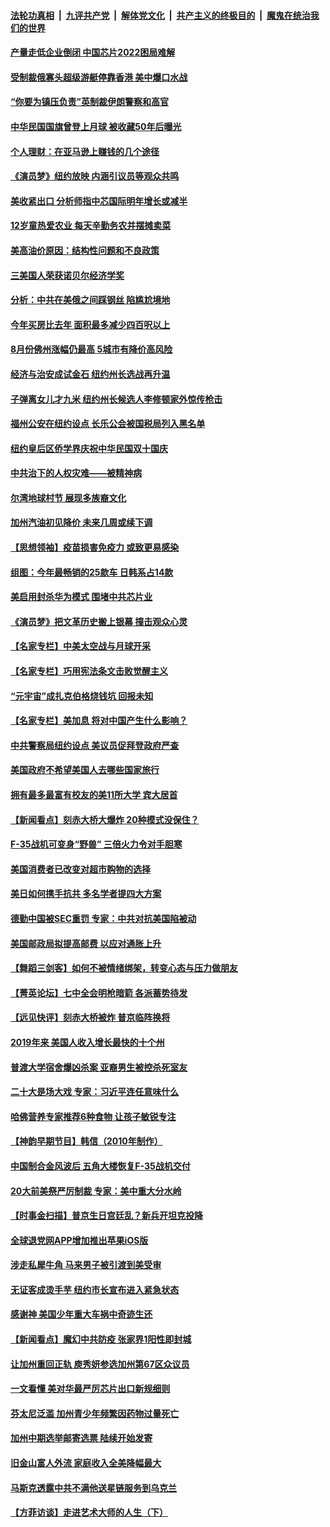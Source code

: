 ####  [法轮功真相](../../../../basic/blob/master/README.md?t=10110231) &nbsp;|&nbsp; [九评共产党](../../../../9ping.md/blob/master/README.md?t=10110231) &nbsp;|&nbsp; [解体党文化](../../../../jtdwh.md/blob/master/README.md?t=10110231)  &nbsp;|&nbsp; [共产主义的终极目的](../../../../gczydzjmd.md/blob/master/README.md?t=10110231) &nbsp;|&nbsp; [魔鬼在统治我们的世界](../../../../mgztzwmdsj.md/blob/master/README.md?t=10110231) 

#### [产量走低企业倒闭 中国芯片2022困局难解](../pages/nsc412/n13842222.md?t=10110231) 

#### [受制裁俄寡头超级游艇停靠香港 美中爆口水战](../pages/nsc412/n13842487.md?t=10110231) 

#### [“你要为镇压负责”英制裁伊朗警察和高官](../pages/nsc412/n13842546.md?t=10110231) 

#### [中华民国国旗曾登上月球 被收藏50年后曝光](../pages/nsc412/n13842525.md?t=10110231) 

#### [个人理财：在亚马逊上赚钱的几个途径](../pages/nsc412/n13842437.md?t=10110231) 

#### [《演员梦》纽约放映 内涵引议员等观众共鸣](../pages/nsc412/n13842139.md?t=10110231) 

#### [美收紧出口 分析师指中芯国际明年增长或减半](../pages/nsc412/n13842512.md?t=10110231) 

#### [12岁童热爱农业 每天辛勤务农并摆摊卖菜](../pages/nsc412/n13842135.md?t=10110231) 

#### [美高油价原因：结构性问题和不良政策](../pages/nsc412/n13842452.md?t=10110231) 

#### [三美国人荣获诺贝尔经济学奖](../pages/nsc412/n13842378.md?t=10110231) 

#### [分析：中共在美俄之间踩钢丝 陷尴尬境地](../pages/nsc412/n13841990.md?t=10110231) 

#### [今年买房比去年 面积最多减少四百呎以上](../pages/nsc412/n13842215.md?t=10110231) 

#### [8月份佛州涨幅仍最高 5城市有降价高风险](../pages/nsc412/n13842199.md?t=10110231) 

#### [经济与治安成试金石 纽约州长选战再升温](../pages/nsc412/n13842122.md?t=10110231) 

#### [子弹离女儿才九米 纽约州长候选人李修顿家外惊传枪击](../pages/nsc412/n13842117.md?t=10110231) 

#### [福州公安在纽约设点 长乐公会被国税局列入黑名单](../pages/nsc412/n13842120.md?t=10110231) 

#### [纽约皇后区侨学界庆祝中华民国双十国庆](../pages/nsc412/n13842124.md?t=10110231) 

#### [中共治下的人权灾难——被精神病](../pages/nsc412/n13842138.md?t=10110231) 

#### [尔湾地球村节 展现多族裔文化](../pages/nsc412/n13842077.md?t=10110231) 

#### [加州汽油初见降价 未来几周或续下调](../pages/nsc412/n13842066.md?t=10110231) 

#### [【思想领袖】疫苗损害免疫力 或致更易感染](../pages/nsc412/n13821090.md?t=10110231) 

#### [组图：今年最畅销的25款车 日韩系占14款](../pages/nsc412/n13840579.md?t=10110231) 

#### [美启用封杀华为模式 围堵中共芯片业](../pages/nsc412/n13841949.md?t=10110231) 

#### [《演员梦》把文革历史搬上银幕 撞击观众心灵](../pages/nsc412/n13841994.md?t=10110231) 

#### [【名家专栏】中美太空战与月球开采](../pages/nsc412/n13841824.md?t=10110231) 

#### [【名家专栏】巧用宪法条文击败觉醒主义](../pages/nsc412/n13841826.md?t=10110231) 

#### [“元宇宙”成扎克伯格烧钱坑 回报未知](../pages/nsc412/n13841576.md?t=10110231) 

#### [【名家专栏】美加息 将对中国产生什么影响？](../pages/nsc412/n13841817.md?t=10110231) 

#### [中共警察局纽约设点 美议员促拜登政府严查](../pages/nsc412/n13841856.md?t=10110231) 

#### [美国政府不希望美国人去哪些国家旅行](../pages/nsc412/n13837562.md?t=10110231) 

#### [拥有最多最富有校友的美11所大学 宾大居首](../pages/nsc412/n13841604.md?t=10110231) 

#### [【新闻看点】刻赤大桥大爆炸 20种模式没保住？](../pages/nsc412/n13841437.md?t=10110231) 

#### [F-35战机可变身“野兽” 三倍火力令对手胆寒](../pages/nsc412/n13841499.md?t=10110231) 

#### [美国消费者已改变对超市购物的选择](../pages/nsc412/n13841585.md?t=10110231) 

#### [美日如何携手抗共 多名学者提四大方案](../pages/nsc412/n13839159.md?t=10110231) 

#### [德勤中国被SEC重罚 专家：中共对抗美国陷被动](../pages/nsc412/n13841588.md?t=10110231) 

#### [美国邮政局拟提高邮费 以应对通胀上升](../pages/nsc412/n13841568.md?t=10110231) 

#### [【舞蹈三剑客】如何不被情绪绑架，转变心态与压力做朋友](../pages/nsc412/n13841546.md?t=10110231) 

#### [【菁英论坛】七中全会明枪暗箭 各派蓄势待发](../pages/nsc412/n13841540.md?t=10110231) 

#### [【远见快评】刻赤大桥被炸 普京临阵换将](../pages/nsc412/n13841578.md?t=10110231) 

#### [2019年来 美国人收入增长最快的十个州](../pages/nsc412/n13841563.md?t=10110231) 

#### [普渡大学宿舍爆凶杀案 亚裔男生被控杀死室友](../pages/nsc412/n13841571.md?t=10110231) 

#### [二十大是场大戏 专家：习近平连任意味什么](../pages/nsc412/n13841544.md?t=10110231) 

#### [哈佛营养专家推荐6种食物 让孩子敏锐专注](../pages/nsc412/n13841519.md?t=10110231) 

#### [【神韵早期节目】韩信（2010年制作）](../pages/nsc412/n13841517.md?t=10110231) 

#### [中国制合金风波后 五角大楼恢复F-35战机交付](../pages/nsc412/n13841536.md?t=10110231) 

#### [20大前美祭严厉制裁 专家：美中重大分水岭](../pages/nsc412/n13841523.md?t=10110231) 

#### [【时事金扫描】普京生日宫廷乱？新兵开坦克投降](../pages/nsc412/n13841088.md?t=10110231) 

#### [全球退党网APP增加推出苹果iOS版](../pages/nsc412/n13841166.md?t=10110231) 

#### [涉走私犀牛角 马来男子被引渡到美受审](../pages/nsc412/n13841209.md?t=10110231) 

#### [无证客成烫手芋 纽约市长宣布进入紧急状态](../pages/nsc412/n13841163.md?t=10110231) 

#### [感谢神 美国少年重大车祸中奇迹生还](../pages/nsc412/n13841259.md?t=10110231) 

#### [【新闻看点】魔幻中共防疫 张家界1阳性即封城](../pages/nsc412/n13841062.md?t=10110231) 

#### [让加州重回正轨 庾秀妍参选加州第67区众议员](../pages/nsc412/n13841244.md?t=10110231) 

#### [一文看懂 美对华最严厉芯片出口新规细则](../pages/nsc412/n13841067.md?t=10110231) 

#### [芬太尼泛滥 加州青少年频繁因药物过量死亡](../pages/nsc412/n13841241.md?t=10110231) 

#### [加州中期选举邮寄选票 陆续开始发寄](../pages/nsc412/n13841236.md?t=10110231) 

#### [旧金山富人外流 家庭收入全美降幅最大](../pages/nsc412/n13841232.md?t=10110231) 

#### [马斯克透露中共不满他送星链服务到乌克兰](../pages/nsc412/n13841104.md?t=10110231) 

#### [【方菲访谈】走进艺术大师的人生（下）](../pages/nsc412/n13841137.md?t=10110231) 

